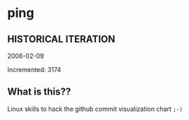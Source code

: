 # ping

## HISTORICAL ITERATION
2006-02-09

Incremented: 3174

## What is this?? 
Linux skills to hack the github commit visualization chart `;-)`
